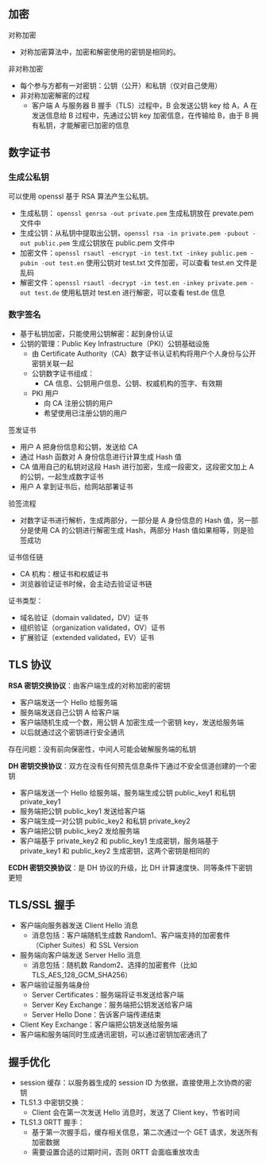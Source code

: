 ## 加密

对称加密
- 对称加密算法中，加密和解密使用的密钥是相同的。

非对称加密
- 每个参与方都有一对密钥：公钥（公开）和私钥（仅对自己使用）
- 非对称加密解密的过程
  - 客户端 A 与服务器 B 握手（TLS）过程中，B 会发送公钥 key 给 A，A 在发送信息给 B 过程中，先通过公钥 key 加密信息，在传输给 B，由于 B 拥有私钥，才能解密已加密的信息

## 数字证书

### 生成公私钥

可以使用 openssl 基于 RSA 算法产生公私钥。
- 生成私钥： `openssl genrsa -out private.pem` 生成私钥放在 prevate.pem 文件中
- 生成公钥：从私钥中提取出公钥，`openssl rsa -in private.pem -pubout -out public.pem` 生成公钥放在 public.pem 文件中
- 加密文件：`openssl rsautl -encrypt -in test.txt -inkey public.pem -pubin -out test.en` 使用公钥对 test.txt 文件加密，可以查看 test.en 文件是乱码
- 解密文件：`openssl rsautl -decrypt -in test.en -inkey private.pem -out test.de` 使用私钥对 test.en 进行解密，可以查看 test.de 信息

### 数字签名

- 基于私钥加密，只能使用公钥解密：起到身份认证
- 公钥的管理：Public Key Infrastructure（PKI）公钥基础设施
  - 由 Certificate Authority（CA）数字证书认证机构将用户个人身份与公开密钥关联一起
  - 公钥数字证书组成：
    - CA 信息、公钥用户信息、公钥、权威机构的签字、有效期
  - PKI 用户
    - 向 CA 注册公钥的用户
    - 希望使用已注册公钥的用户

签发证书
- 用户 A 把身份信息和公钥，发送给 CA
- 通过 Hash 函数对 A 身份信息进行计算生成 Hash 值
- CA 值用自己的私钥对这段 Hash 进行加密，生成一段密文，这段密文加上 A 的公钥，一起生成数字证书
- 用户 A 拿到证书后，给网站部署证书

验签流程
- 对数字证书进行解析，生成两部分，一部分是 A 身份信息的 Hash 值，另一部分是使用 CA 的公钥进行解密生成 Hash，两部分 Hash 值如果相等，则是验签成功

证书信任链
- CA 机构：根证书和权威证书
- 浏览器验证证书时候，会主动去验证证书链

证书类型：
- 域名验证（domain validated，DV）证书
- 组织验证（organization validated，OV）证书
- 扩展验证（extended validated，EV）证书

## TLS 协议

**RSA 密钥交换协议**：由客户端生成的对称加密的密钥
- 客户端发送一个 Hello 给服务端
- 服务端发送自己公钥 A 给客户端
- 客户端随机生成一个数，用公钥 A 加密生成一个密钥 key，发送给服务端
- 以后就通过这个密钥进行安全通讯

存在问题：没有前向保密性，中间人可能会破解服务端的私钥

**DH 密钥交换协议**：双方在没有任何预先信息条件下通过不安全信道创建的一个密钥
- 客户端发送一个 Hello 给服务端，服务端生成公钥 public_key1 和私钥 private_key1
- 服务端把公钥 public_key1 发送给客户端
- 客户端生成一对公钥 public_key2 和私钥 private_key2
- 客户端把公钥 public_key2 发给服务端
- 客户端基于 private_key2 和 public_key1 生成密钥，服务端基于 private_key1 和 public_key2 生成密钥，这两个密钥是相同的

**ECDH 密钥交换协议**：是 DH 协议的升级，比 DH 计算速度快、同等条件下密钥更短

## TLS/SSL 握手

- 客户端向服务器发送 Client Hello 消息
  - 消息包括：客户端随机生成数 Random1、客户端支持的加密套件（Cipher Suites）和 SSL Version
- 服务端向客户端发送 Server Hello 消息
  - 消息包括：随机数 Random2、选择的加密套件（比如 TLS_AES_128_GCM_SHA256）
- 客户端验证服务端身份
  - Server Certificates：服务端将证书发送给客户端
  - Server Key Exchange：服务端把公钥发送给客户端
  - Server Hello Done：告诉客户端传递结束
- Client Key Exchange：客户端把公钥发送给服务端
- 客户端和服务端同时生成通讯密钥，可以通过密钥加密通讯了

## 握手优化
- session 缓存：以服务器生成的 session ID 为依据，直接使用上次协商的密钥
- TLS1.3 中密钥交换：
  - Client 会在第一次发送 Hello 消息时，发送了 Client key，节省时间
- TLS1.3 0RTT 握手：
  - 基于第一次握手后，缓存相关信息，第二次通过一个 GET 请求，发送所有加密数据
  - 需要设置合适的过期时间，否则 0RTT 会面临重放攻击

